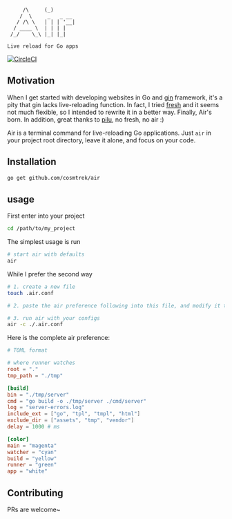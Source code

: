 ```
     /\     (_)       
    /  \     _   _ __ 
   / /\ \   | | | '__|
  / ____ \  | | | |   
 /_/    \_\ |_| |_|   
 
Live reload for Go apps
```

[![CircleCI](https://circleci.com/gh/cosmtrek/air/tree/master.svg?style=shield)](https://circleci.com/gh/cosmtrek/air/tree/master)

## Motivation

When I get started with developing websites in Go and [gin](https://github.com/gin-gonic/gin) framework, it's a pity 
that gin lacks live-reloading function. In fact, I tried [fresh](https://github.com/pilu/fresh) and it seems not much 
flexible, so I intended to rewrite it in a better way. Finally, Air's born. 
In addition, great thanks to [pilu](https://github.com/pilu), no fresh, no air :)

Air is a terminal command for live-reloading Go applications. Just `air` in your project root directory, leave it alone,
and focus on your code.

## Installation

```bash
go get github.com/cosmtrek/air
```

## usage

First enter into your project

```bash
cd /path/to/my_project
```

The simplest usage is run

```bash
# start air with defaults
air
```

While I prefer the second way

```bash
# 1. create a new file
touch .air.conf

# 2. paste the air preference following into this file, and modify it to satisfy your needs

# 3. run air with your configs
air -c ./.air.conf
```

Here is the complete air preference:

```toml
# TOML format

# where runner watches
root = "."
tmp_path = "./tmp"

[build]
bin = "./tmp/server"
cmd = "go build -o ./tmp/server ./cmd/server"
log = "server-errors.log"
include_ext = ["go", "tpl", "tmpl", "html"]
exclude_dir = ["assets", "tmp", "vendor"]
delay = 1000 # ms

[color]
main = "magenta"
watcher = "cyan"
build = "yellow"
runner = "green"
app = "white"
```

## Contributing

PRs are welcome~
